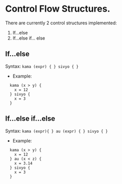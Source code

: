 # Control Flow Structures.

There are currently 2 control structures implemented:

1. If...else
2. If...else if... else

## If...else

Syntax: `kama (expr) { } sivyo { }`

- Example:

```
  kama (x > y) {
    x = 12
  } sivyo {
    x = 3
  }
```

## If...else if...else

Syntax: `kama (expr){ } au (expr) { } sivyo { }`

- Example:

```
  kama (x > y) {
    x = 12
  } au (x < z) {
    x = 3.14
  } sivyo {
    x = 3
  }
```
